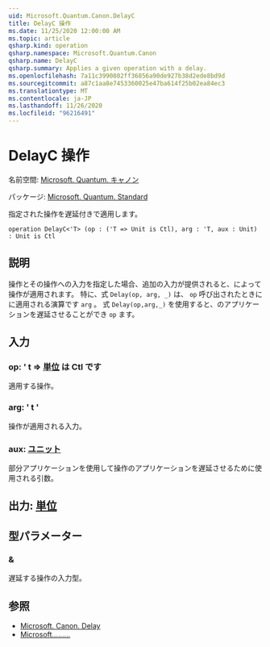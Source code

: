 ```yaml
---
uid: Microsoft.Quantum.Canon.DelayC
title: DelayC 操作
ms.date: 11/25/2020 12:00:00 AM
ms.topic: article
qsharp.kind: operation
qsharp.namespace: Microsoft.Quantum.Canon
qsharp.name: DelayC
qsharp.summary: Applies a given operation with a delay.
ms.openlocfilehash: 7a11c3990802ff36856a90de927b38d2ede8bd9d
ms.sourcegitcommit: a87c1aa8e7453360025e47ba614f25b02ea84ec3
ms.translationtype: MT
ms.contentlocale: ja-JP
ms.lasthandoff: 11/26/2020
ms.locfileid: "96216491"
---
```

# <a name="delayc-operation"></a>DelayC 操作

名前空間: [Microsoft. Quantum. キャノン](xref:Microsoft.Quantum.Canon)

パッケージ: [Microsoft. Quantum. Standard](https://nuget.org/packages/Microsoft.Quantum.Standard)


指定された操作を遅延付きで適用します。

```qsharp
operation DelayC<'T> (op : ('T => Unit is Ctl), arg : 'T, aux : Unit) : Unit is Ctl
```


## <a name="description"></a>説明

操作とその操作への入力を指定した場合、追加の入力が提供されると、によって操作が適用されます。
特に、式 `Delay(op, arg, _)` は、 `op` 呼び出されたときにに適用される演算です `arg` 。
式 `Delay(op,arg,_)` を使用すると、のアプリケーションを遅延させることができ `op` ます。

## <a name="input"></a>入力

### <a name="op--t--unit--is-ctl"></a>op: ' t => [単位](xref:microsoft.quantum.lang-ref.unit)  は Ctl です

適用する操作。


### <a name="arg--t"></a>arg: ' t '

操作が適用される入力。


### <a name="aux--unit"></a>aux: [ユニット](xref:microsoft.quantum.lang-ref.unit)

部分アプリケーションを使用して操作のアプリケーションを遅延させるために使用される引数。



## <a name="output--unit"></a>出力: [単位](xref:microsoft.quantum.lang-ref.unit)



## <a name="type-parameters"></a>型パラメーター

### <a name="t"></a>&

遅延する操作の入力型。

## <a name="see-also"></a>参照

- [Microsoft. Canon. Delay](xref:Microsoft.Quantum.Canon.Delay)
- [Microsoft.........](xref:Microsoft.Quantum.Canon.Delayed)